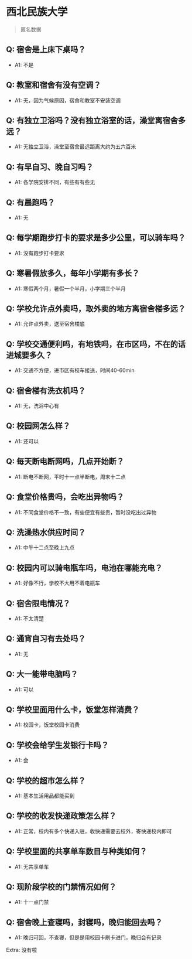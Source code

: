 # 西北民族大学

> 匿名数据

## Q: 宿舍是上床下桌吗？

- A1: 不是

## Q: 教室和宿舍有没有空调？

- A1: 无，因为气候原因，宿舍和教室不安装空调

## Q: 有独立卫浴吗？没有独立浴室的话，澡堂离宿舍多远？

- A1: 无独立卫浴，澡堂至宿舍最远距离大约为五六百米

## Q: 有早自习、晚自习吗？

- A1: 各学院安排不同，有些有有些无

## Q: 有晨跑吗？

- A1: 无

## Q: 每学期跑步打卡的要求是多少公里，可以骑车吗？

- A1: 没有跑步打卡要求

## Q: 寒暑假放多久，每年小学期有多长？

- A1: 寒假两个月，暑假一个半月，小学期三个半月

## Q: 学校允许点外卖吗，取外卖的地方离宿舍楼多远？

- A1: 允许点外卖，送至宿舍楼底

## Q: 学校交通便利吗，有地铁吗，在市区吗，不在的话进城要多久？

- A1: 交通不方便，进市区有校车接送，时间40-60min

## Q: 宿舍楼有洗衣机吗？

- A1: 无，洗浴中心有

## Q: 校园网怎么样？

- A1: 还可以

## Q: 每天断电断网吗，几点开始断？

- A1: 断电不断网，平时十一点半断电，周末十二点

## Q: 食堂价格贵吗，会吃出异物吗？

- A1: 不同食堂价格不一致，有些便宜有些贵，暂时没吃出过异物

## Q: 洗澡热水供应时间？

- A1: 中午十二点至晚上九点

## Q: 校园内可以骑电瓶车吗，电池在哪能充电？

- A1: 好像不行，学校不大用不着电瓶车

## Q: 宿舍限电情况？

- A1: 不太清楚

## Q: 通宵自习有去处吗？

- A1: 无

## Q: 大一能带电脑吗？

- A1: 可以

## Q: 学校里面用什么卡，饭堂怎样消费？

- A1: 校园卡，饭堂校园卡消费

## Q: 学校会给学生发银行卡吗？

- A1: 会

## Q: 学校的超市怎么样？

- A1: 基本生活用品都能买到

## Q: 学校的收发快递政策怎么样？

- A1: 正常，校内有多个快递入驻，收快递需要去校外，寄快递校内即可

## Q: 学校里面的共享单车数目与种类如何？

- A1: 无共享单车

## Q: 现阶段学校的门禁情况如何？

- A1: 十一点门禁

## Q: 宿舍晚上查寝吗，封寝吗，晚归能回去吗？

- A1: 晚归可回，不查寝，但是是用校园卡刷卡进门，晚归会有记录

Extra: 没有啦